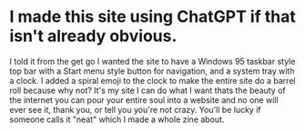 # I made this site using ChatGPT if that isn't already obvious.
I told it from the get go I wanted the site to have a Windows 95 taskbar style top bar with a Start menu style button for navigation, and a system tray with a clock. I added a spiral emoji to the clock to make the entire site do a barrel roll because why not? It's my site I can do what I want thats the beauty of the internet you can pour your entire soul into a website and no one will ever see it, thank you, or tell you you're not crazy. You'll be lucky if someone calls it "neat" which I made a whole zine about.
